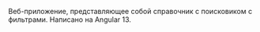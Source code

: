  Веб-приложение, представляющее собой справочник с поисковиком с фильтрами. Написано на Angular 13.
